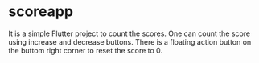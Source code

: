 # scoreapp

It is a simple Flutter project to count the scores. One can count the score using increase and decrease buttons. There is a floating action button on the buttom right corner to reset the score to 0.

